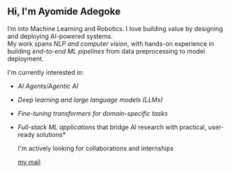 ## Hi, I'm Ayomide Adegoke

I’m into Machine Learning and Robotics. I love building value by designing and deploying AI-powered systems.  
My work spans *NLP and computer vision*, with hands-on experience in building *end-to-end ML pipelines* from data preprocessing to model deployment.  

I'm currently interested in:
- *AI Agents/Agentic AI*
- *Deep learning and large language models (LLMs)*  
- *Fine-tuning transformers for domain-specific tasks*  
- *Full-stack ML applications* that bridge AI research with practical, user-ready solutions*

  I'm actively looking for collaborations and internships

  
  [my mail](mailto:aadegoke100@gmail.com)



